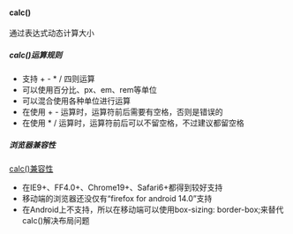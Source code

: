 #### calc()

通过表达式动态计算大小

##### calc()运算规则

* 支持 + - * / 四则运算
* 可以使用百分比、px、em、rem等单位
* 可以混合使用各种单位进行运算
* 在使用 + - 运算时，运算符前后需要有空格，否则是错误的
* 在使用 * / 运算时，运算符前后可以不留空格，不过建议都留空格

##### 浏览器兼容性

[calc()兼容性](http://caniuse.com/#feat=calc)

* 在IE9+、FF4.0+、Chrome19+、Safari6+都得到较好支持
* 移动端的浏览器还没仅有“firefox for android 14.0”支持
* 在Android上不支持，所以在移动端可以使用box-sizing: border-box;来替代calc()解决布局问题
